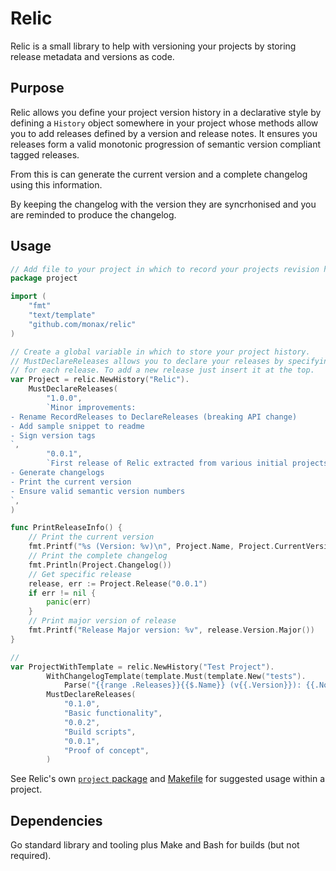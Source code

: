 # Relic
Relic is a small library to help with versioning your projects by storing release metadata 
and versions as code.

## Purpose
Relic allows you define your project version history in a declarative style by
defining a `History` object somewhere in your project whose methods allow you to
add releases defined by a version and release notes. It ensures you releases form
a valid monotonic progression of semantic version compliant tagged releases. 

From this is can generate the current version and a complete changelog using this information.

By keeping the changelog with the version they are syncrhonised and you are reminded to produce 
the changelog.

## Usage
```go
// Add file to your project in which to record your projects revision history
package project

import (
	"fmt" 
    "text/template"
	"github.com/monax/relic"
)

// Create a global variable in which to store your project history.
// MustDeclareReleases allows you to declare your releases by specifying a version and release note
// for each release. To add a new release just insert it at the top.
var Project = relic.NewHistory("Relic").
	MustDeclareReleases(
		"1.0.0",
		`Minor improvements:
- Rename RecordReleases to DeclareReleases (breaking API change)
- Add sample snippet to readme
- Sign version tags
`,
		"0.0.1",
		`First release of Relic extracted from various initial projects, it can:
- Generate changelogs
- Print the current version
- Ensure valid semantic version numbers
`,
)

func PrintReleaseInfo() {
	// Print the current version
	fmt.Printf("%s (Version: %v)\n", Project.Name, Project.CurrentVersion().String())
	// Print the complete changelog 
	fmt.Println(Project.Changelog())
	// Get specific release
	release, err := Project.Release("0.0.1")
	if err != nil {
		panic(err)
	}
	// Print major version of release
	fmt.Printf("Release Major version: %v", release.Version.Major())
}

//
var ProjectWithTemplate = relic.NewHistory("Test Project").
		WithChangelogTemplate(template.Must(template.New("tests").
			Parse("{{range .Releases}}{{$.Name}} (v{{.Version}}): {{.Notes}}\n{{end}}"))).
		MustDeclareReleases(
			"0.1.0",
			"Basic functionality",
			"0.0.2",
			"Build scripts",
			"0.0.1",
			"Proof of concept",
		)

```

See Relic's own [`project` package](project/releases.go) and [Makefile](Makefile) for suggested usage within a project.

## Dependencies
Go standard library and tooling plus Make and Bash for builds (but not required).